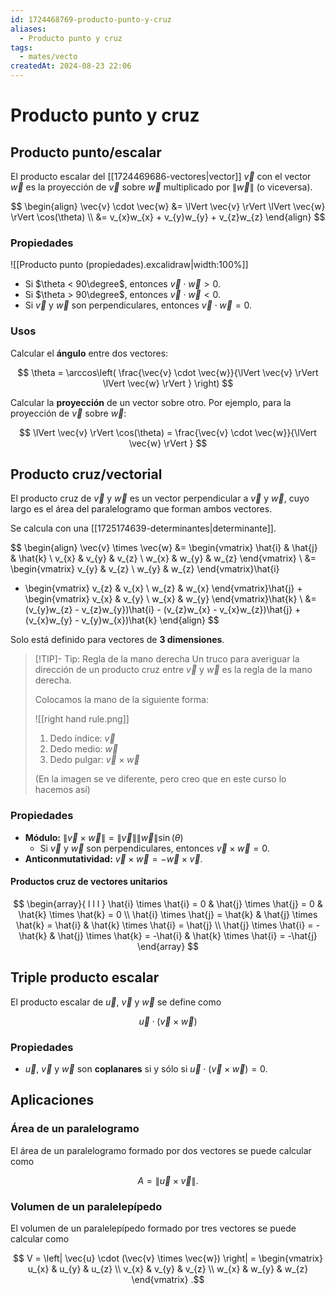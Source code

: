 ```yaml
---
id: 1724468769-producto-punto-y-cruz
aliases:
  - Producto punto y cruz
tags:
  - mates/vecto
createdAt: 2024-08-23 22:06
---
```


# Producto punto y cruz

## Producto punto/escalar

El producto escalar del [[1724469686-vectores|vector]] $\vec{v}$ con el vector $\vec{w}$ es la proyección de $\vec{v}$ sobre $\vec{w}$ multiplicado por $\lVert \vec{w} \rVert$ (o viceversa).

$$
\begin{align}
\vec{v} \cdot \vec{w} &= \lVert \vec{v} \rVert \lVert \vec{w} \rVert \cos(\theta) \\
&= v_{x}w_{x} + v_{y}w_{y} + v_{z}w_{z}
\end{align}
$$

### Propiedades

![[Producto punto (propiedades).excalidraw|width:100%]]

- Si $\theta < 90\degree$, entonces $\vec{v} \cdot \vec{w} > 0$.
- Si $\theta > 90\degree$, entonces $\vec{v} \cdot \vec{w} < 0$.
- Si $\vec{v}$ y $\vec{w}$ son perpendiculares, entonces $\vec{v} \cdot \vec{w} = 0$.

### Usos

Calcular el **ángulo** entre dos vectores:

$$
\theta = \arccos\left( \frac{\vec{v} \cdot \vec{w}}{\lVert \vec{v} \rVert \lVert \vec{w} \rVert } \right) 
$$

Calcular la **proyección** de un vector sobre otro. Por ejemplo, para la proyección de $\vec{v}$ sobre $\vec{w}$:

$$
\lVert \vec{v} \rVert \cos(\theta) = \frac{\vec{v} \cdot \vec{w}}{\lVert \vec{w} \rVert }
$$

## Producto cruz/vectorial

El producto cruz de $\vec{v}$ y $\vec{w}$ es un vector perpendicular a $\vec{v}$ y $\vec{w}$, cuyo largo es el área del paralelogramo que forman ambos vectores.

Se calcula con una [[1725174639-determinantes|determinante]].

$$
\begin{align}
\vec{v} \times \vec{w} &= \begin{vmatrix}
\hat{i} & \hat{j} & \hat{k} \\
v_{x} & v_{y} & v_{z} \\
w_{x} & w_{y} & w_{z}
\end{vmatrix} \\
&= \begin{vmatrix}
v_{y} & v_{z} \\
w_{y} & w_{z}
\end{vmatrix}\hat{i}
 - \begin{vmatrix}
v_{z} & v_{x} \\
w_{z} & w_{x}
\end{vmatrix}\hat{j} + \begin{vmatrix}
v_{x} & v_{y} \\
w_{x} & w_{y}
\end{vmatrix}\hat{k} \\
&= (v_{y}w_{z} - v_{z}w_{y})\hat{i} - (v_{z}w_{x} - v_{x}w_{z})\hat{j} + (v_{x}w_{y} - v_{y}w_{x})\hat{k}
\end{align}
$$

Solo está definido para vectores de **3 dimensiones**.

> [!TIP]- Tip: Regla de la mano derecha
> Un truco para averiguar la dirección de un producto cruz entre $\vec{v}$ y $\vec{w}$ es la regla de la mano derecha.
> 
> Colocamos la mano de la siguiente forma:
> 
> ![[right hand rule.png]]
> 
> 1. Dedo índice: $\vec{v}$
> 2. Dedo medio: $\vec{w}$
> 3. Dedo pulgar: $\vec{v} \times \vec{w}$
> 
> (En la imagen se ve diferente, pero creo que en este curso lo hacemos así)

### Propiedades

- **Módulo:** $\lVert \vec{v} \times \vec{w} \rVert = \lVert \vec{v} \rVert \lVert \vec{w} \rVert \sin(\theta)$
  - Si $\vec{v}$ y $\vec{w}$ son perpendiculares, entonces $\vec{v} \times \vec{w} = 0$.
- **Anticonmutatividad:** $\vec{v} \times \vec{w} = -\vec{w} \times \vec{v}$.

#### Productos cruz de vectores unitarios

$$
\begin{array}{ l l l }
\hat{i} \times \hat{i} = 0 & \hat{j} \times \hat{j} = 0 & \hat{k} \times \hat{k} = 0 \\
\hat{i} \times \hat{j} = \hat{k} & \hat{j} \times \hat{k} = \hat{i} & \hat{k} \times \hat{i} = \hat{j} \\
\hat{j} \times \hat{i} = -\hat{k} & \hat{j} \times \hat{k} = -\hat{i} & \hat{k} \times \hat{i} = -\hat{j}
\end{array}
$$

## Triple producto escalar

El producto escalar de $\vec{u}$, $\vec{v}$ y $\vec{w}$ se define como

$$
\vec{u} \cdot (\vec{v} \times \vec{w})
$$

### Propiedades

- $\vec{u}$, $\vec{v}$ y $\vec{w}$ son **coplanares** si y sólo si $\vec{u} \cdot (\vec{v} \times \vec{w}) = 0$.

## Aplicaciones

### Área de un paralelogramo

El área de un paralelogramo formado por dos vectores se puede calcular como

$$
A = \lVert \vec{u} \times \vec{v} \rVert
.$$

### Volumen de un paralelepípedo

El volumen de un paralelepípedo formado por tres vectores se puede calcular como

$$
V = \left| \vec{u} \cdot (\vec{v} \times \vec{w}) \right| = \begin{vmatrix}
u_{x} & u_{y} & u_{z} \\
v_{x} & v_{y} & v_{z} \\
w_{x} & w_{y} & w_{z}
\end{vmatrix}
.$$
